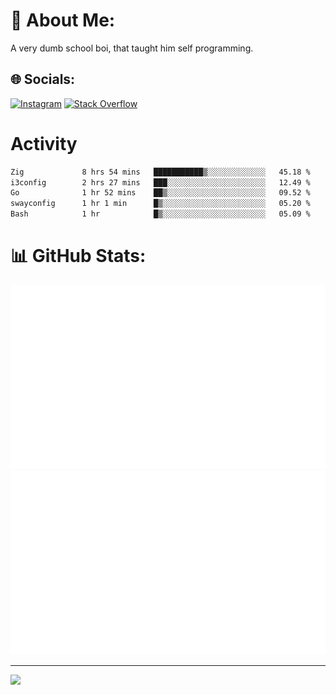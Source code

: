 # 💫 About Me:
A very dumb school boi, that taught him self programming.


## 🌐 Socials:
[![Instagram](https://img.shields.io/badge/Instagram-%23E4405F.svg?logo=Instagram&logoColor=white)](https://instagram.com/thinis.de) [![Stack Overflow](https://img.shields.io/badge/-Stackoverflow-FE7A16?logo=stack-overflow&logoColor=white)](https://stackoverflow.com/users/12344712) 

# Activity
<!--START_SECTION:waka-->

```txt
Zig             8 hrs 54 mins   ███████████▒░░░░░░░░░░░░░   45.18 %
i3config        2 hrs 27 mins   ███░░░░░░░░░░░░░░░░░░░░░░   12.49 %
Go              1 hr 52 mins    ██▒░░░░░░░░░░░░░░░░░░░░░░   09.52 %
swayconfig      1 hr 1 min      █▒░░░░░░░░░░░░░░░░░░░░░░░   05.20 %
Bash            1 hr            █▒░░░░░░░░░░░░░░░░░░░░░░░   05.09 %
```

<!--END_SECTION:waka-->

# 📊 GitHub Stats:
![](https://raw.githubusercontent.com/CutieCat6778/github-stats/master/generated/overview.svg#gh-dark-mode-only)<br/>
![](https://raw.githubusercontent.com/CutieCat6778/github-stats/master/generated/languages.svg#gh-dark-mode-only)

---
[![](https://visitcount.itsvg.in/api?id=CutieCat6778&icon=0&color=0)](https://visitcount.itsvg.in)
